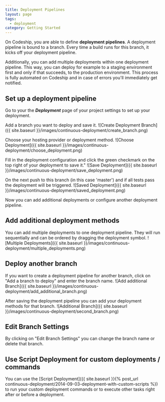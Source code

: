 ```yaml
---
title: Deployment Pipelines
layout: page
tags:
  - deployment
category: Getting Started
---
```

On Codeship, you are able to define **deployment pipelines**. A deployment pipeline is bound to a branch. Every time a build runs for this branch, it kicks off your deployment pipeline.

Additionally, you can add multiple deployments within one deployment pipeline. This way, you can deploy for example to a staging environment first and only if that succeeds, to the production environment. This process is fully automated on Codeship and in case of errors you'll immediately get notified.

## Set up a deployment pipeline
Go to your the ***Deployment*** page of your project settings to set up your deployment.

Add a branch you want to deploy and save it.
![Create Deployment Branch]({{ site.baseurl }}/images/continuous-deployment/create_branch.png)

Choose your hosting provider or deployment method.
![Choose Deployment]({{ site.baseurl }}/images/continuous-deployment/choose_deployment.png)

Fill in the deployment configuration and click the green checkmark on the top right of your deployment to save it."
![Save Deployment]({{ site.baseurl }}/images/continuous-deployment/save_deployment.png)

On the next push to this branch (in this case 'master') and if all tests pass the deployment will be triggered.
![Saved Deployment]({{ site.baseurl }}/images/continuous-deployment/saved_deployment.png)

Now you can add additional deployments or configure another deployment pipeline.

## Add additional deployment methods

You can add multiple deployments to one deployment pipeline. They will run sequentially and can be ordered by dragging the deployment symbol.
![Multiple Deployments]({{ site.baseurl }}/images/continuous-deployment/multiple_deployments.png)

## Deploy another branch
If you want to create a deployment pipeline for another branch, click on "Add a branch to deploy" and enter the branch name.
![Add additional Branch]({{ site.baseurl }}/images/continuous-deployment/add_additional_branch.png)

After saving the deployment pipeline you can add your deployment methods for that branch.
![Additional Branch]({{ site.baseurl }}/images/continuous-deployment/second_branch.png)

## Edit Branch Settings
By clicking on "Edit Branch Settings" you can change the branch name or delete that branch.

## Use Script Deployment for custom deployments / commands

You can use the [Script Deployment]({{ site.baseurl }}{% post_url continuous-deployment/2014-09-03-deployment-with-custom-scripts %}) to run your custom deployment commands or to execute other tasks right after or before a deployment.
